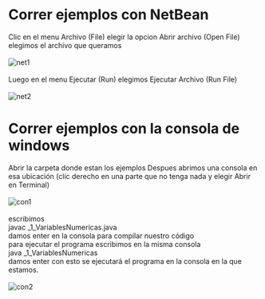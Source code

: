 # Correr ejemplos con NetBean 

Clic en el menu Archivo (File) elegir la opcion Abrir archivo (Open File) elegimos el archivo que queramos
<br>
<br>
![net1](/imagenes/1.png)
<br>
<br>
Luego en el menu Ejecutar (Run) elegimos Ejecutar Archivo (Run File)
<br>
<br>
![net2](/imagenes/2.png)

# Correr ejemplos con la consola de windows

Abrir la carpeta donde estan los ejemplos 
Despues abrimos una consola en esa ubicación (clic derecho en una parte que no tenga nada y elegir Abrir en Terminal)
<br>
<br>
![con1](/imagenes/3.png)
<br>
<br>
escribimos 
<br>
javac _1_VariablesNumericas.java 
<br>
damos enter en la consola para compilar nuestro código
<br>
para ejecutar el programa escribimos en la misma consola 
<br>
java _1_VariablesNumericas 
<br>
damos enter con esto se ejecutará el programa en la consola en la que estamos.
<br>
<br>
![con2](/imagenes/4.png)
